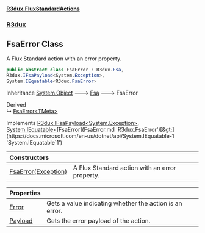 #### [R3dux.FluxStandardActions](R3dux.FluxStandardActions.md 'R3dux.FluxStandardActions')
### [R3dux](R3dux.FluxStandardActions.md#R3dux 'R3dux')

## FsaError Class

A Flux Standard action with an error property.

```csharp
public abstract class FsaError : R3dux.Fsa,
R3dux.IFsaPayload<System.Exception>,
System.IEquatable<R3dux.FsaError>
```

Inheritance [System.Object](https://docs.microsoft.com/en-us/dotnet/api/System.Object 'System.Object') &#129106; [Fsa](Fsa.md 'R3dux.Fsa') &#129106; FsaError

Derived  
&#8627; [FsaError&lt;TMeta&gt;](FsaError_TMeta_.md 'R3dux.FsaError<TMeta>')

Implements [R3dux.IFsaPayload&lt;](IFsaPayload_TPayload_.md 'R3dux.IFsaPayload<TPayload>')[System.Exception](https://docs.microsoft.com/en-us/dotnet/api/System.Exception 'System.Exception')[&gt;](IFsaPayload_TPayload_.md 'R3dux.IFsaPayload<TPayload>'), [System.IEquatable&lt;](https://docs.microsoft.com/en-us/dotnet/api/System.IEquatable-1 'System.IEquatable`1')[FsaError](FsaError.md 'R3dux.FsaError')[&gt;](https://docs.microsoft.com/en-us/dotnet/api/System.IEquatable-1 'System.IEquatable`1')

| Constructors | |
| :--- | :--- |
| [FsaError(Exception)](FsaError.FsaError(Exception).md 'R3dux.FsaError.FsaError(System.Exception)') | A Flux Standard action with an error property. |

| Properties | |
| :--- | :--- |
| [Error](FsaError.Error.md 'R3dux.FsaError.Error') | Gets a value indicating whether the action is an error. |
| [Payload](FsaError.Payload.md 'R3dux.FsaError.Payload') | Gets the error payload of the action. |
